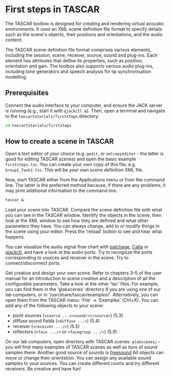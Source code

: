 # First steps in TASCAR

The TASCAR toolbox is designed for creating and rendering virtual acoustic environments. It uses an XML scene definition file format to specify details such as the scene's objects, their positions and orientations, and the audio content.

The TASCAR scene definition file format comprises various elements, including the session, scene, receiver, source, sound and plug-ins. Each element has attributes that define its properties, such as position, orientation and gain. The toolbox also supports various audio plug-ins, including tone generators and speech analysis for lip synchronisation modelling.

## Prerequisites

Connect the audio interface to your computer, and ensure the JACK server is running (e.g., start it with `qjackctl &`). Then, open a terminal and navigate to the `tascartutorials/firststeps` directory:
```bash
cd tascartutorials/firststeps
```

## How to create a scene in TASCAR

Open a text editor of your choice (e.g. `gedit`, or `xmlcopyeditor` - the latter is good for editing TASCAR scenes) and open the basic example `firststeps.tsc`. You can create your own copy of this file, e.g. `Group1_Task1.tsc`. This will be your own scene definition XML file.

Now, start TASCAR either from the Applications menu or from the command line. The latter is the preferred method because, if there are any problems, it may print additional information to the command line.
```bash
tascar &
```

Load your scene into TASCAR. Compare the scene definition file with what you can see in the TASCAR window. Identify the objects in the scene, then look at the XML window to see how they are defined and what other parameters they have. You can always change, add to or modify things in the scene using your editor. Press the 'reload' button to see and hear what happens.

You can visualize the audio signal flow chart with [patchage](https://drobilla.net/software/patchage.html), [Catia](https://kx.studio/Applications:Catia) or [qjackctl](https://qjackctl.sourceforge.io/), and have a look at the audio ports. Try to recognize the ports corresponding to sources and receiver in the scene. Try to connect/disconnect ports.

Get creative and design your own scene. Refer to chapters 3–5 of the user manual for an introduction to scene creation and a description of all the configurable parameters. Take a look at the other 'tsc' files. For example, you can find them in the 'glabscenes' directory if you are using one of our lab computers, or in '/usr/share/tascar/examples/'. Alternatively, you can open them from the TASCAR menu: 'File' -> 'Examples' (Ctrl+X). You can add any of the following objects to your scene:

- point sources (`<source ...><sound/></source>`) (5.3)
- diffuse sound fields (`<diffuse ...>`) (5.4)
- receiver (`<receiver .../>`) (5.5)
- reflectors (`<face .../>` or `<facegroup .../>`) (5.9)

On our lab computers, open directory with TASCAR scenes: `glabscenes/` - you will find many examples of TASCAR scenes as well as tons of sound samples there. Another good source of sounds is [freesound](https://freesound.org/) All objects can move or change their orientation. You can assign any available sound samples to your sources. You can create different rooms and try different receivers. Be creative and have fun!
